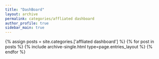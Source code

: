 ```yaml
---
title: "DashBoard"
layout: archive
permalink: categories/affliated dashboard
author_profile: true
sidebar_main: true
---
```



{% assign posts = site.categories.['affliated dashboard'] %}
{% for post in posts %} {% include archive-single.html type=page.entries_layout %} {% endfor %}